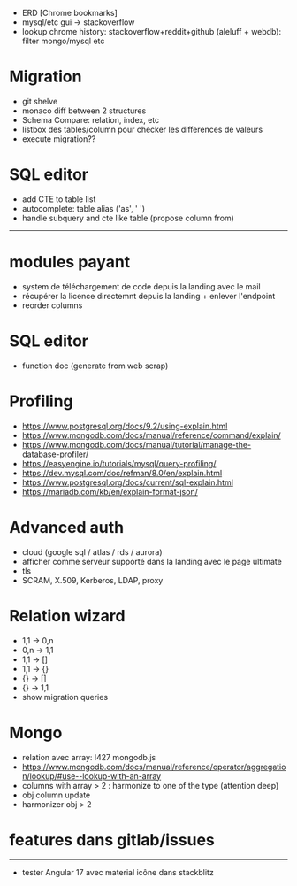 - ERD [Chrome bookmarks]
- mysql/etc gui -> stackoverflow
- lookup chrome history: stackoverflow+reddit+github (aleluff + webdb): filter mongo/mysql etc


# Migration
- git shelve
- monaco diff between 2 structures
- Schema Compare: relation, index, etc
- listbox des tables/column pour checker les differences de valeurs
- execute migration??


# SQL editor
- add CTE to table list
- autocomplete: table alias ('as', ' ')
- handle subquery and cte like table (propose column from)




----------------------------------------------------------




# modules payant
- system de téléchargement de code depuis la landing avec le mail
- récupérer la licence directemnt depuis la landing + enlever l'endpoint
- reorder columns



# SQL editor
- function doc (generate from web scrap)


# Profiling
- https://www.postgresql.org/docs/9.2/using-explain.html
- https://www.mongodb.com/docs/manual/reference/command/explain/
- https://www.mongodb.com/docs/manual/tutorial/manage-the-database-profiler/
- https://easyengine.io/tutorials/mysql/query-profiling/
- https://dev.mysql.com/doc/refman/8.0/en/explain.html
- https://www.postgresql.org/docs/current/sql-explain.html
- https://mariadb.com/kb/en/explain-format-json/


# Advanced auth 
- cloud (google sql / atlas / rds / aurora)
- afficher comme serveur supporté dans la landing avec le page ultimate
- tls
- SCRAM, X.509, Kerberos, LDAP, proxy


# Relation wizard
- 1,1 -> 0,n
- 0,n -> 1,1
- 1,1 -> []
- 1,1 -> {}
- {} -> []
- {} -> 1,1
- show migration queries


# Mongo
- relation avec array: l427 mongodb.js
- https://www.mongodb.com/docs/manual/reference/operator/aggregation/lookup/#use--lookup-with-an-array
- columns with array > 2 : harmonize to one of the type (attention deep)
- obj column update
- harmonizer obj > 2


# features dans gitlab/issues




----------------------------------------------------------



- tester Angular 17 avec material icône dans stackblitz
